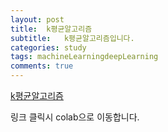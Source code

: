 ```yaml
---
layout: post
title:  k평균알고리즘
subtitle:   k평균알고리즘입니다.
categories: study
tags: machineLearningdeepLearning
comments: true
---
```


[k평균알고리즘](https://colab.research.google.com/drive/1hABBEykt2wgKwCm6vk03fvRehpgXhJEV?usp=sharing)

링크 클릭시 colab으로 이동합니다.
